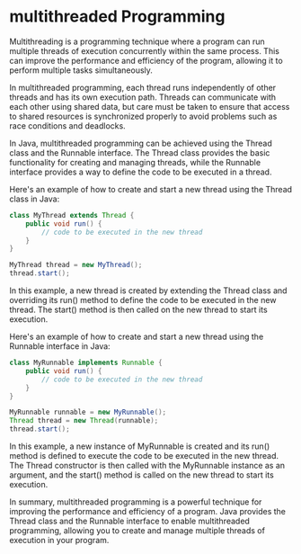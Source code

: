 # multithreaded Programming

Multithreading is a programming technique where a program can run multiple threads of execution concurrently within the same process. This can improve the performance and efficiency of the program, allowing it to perform multiple tasks simultaneously.

In multithreaded programming, each thread runs independently of other threads and has its own execution path. Threads can communicate with each other using shared data, but care must be taken to ensure that access to shared resources is synchronized properly to avoid problems such as race conditions and deadlocks.

In Java, multithreaded programming can be achieved using the Thread class and the Runnable interface. The Thread class provides the basic functionality for creating and managing threads, while the Runnable interface provides a way to define the code to be executed in a thread.

Here's an example of how to create and start a new thread using the Thread class in Java:

```java
class MyThread extends Thread {
    public void run() {
        // code to be executed in the new thread
    }
}

MyThread thread = new MyThread();
thread.start();
```

In this example, a new thread is created by extending the Thread class and overriding its run() method to define the code to be executed in the new thread. The start() method is then called on the new thread to start its execution.

Here's an example of how to create and start a new thread using the Runnable interface in Java:

```java
class MyRunnable implements Runnable {
    public void run() {
        // code to be executed in the new thread
    }
}

MyRunnable runnable = new MyRunnable();
Thread thread = new Thread(runnable);
thread.start();
```

In this example, a new instance of MyRunnable is created and its run() method is defined to execute the code to be executed in the new thread. The Thread constructor is then called with the MyRunnable instance as an argument, and the start() method is called on the new thread to start its execution.

In summary, multithreaded programming is a powerful technique for improving the performance and efficiency of a program. Java provides the Thread class and the Runnable interface to enable multithreaded programming, allowing you to create and manage multiple threads of execution in your program.
